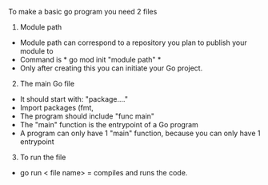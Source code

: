 To make a basic go program you need 2 files

1. Module path
 * Module path can correspond to a repository you plan to publish your module to
 * Command is * go mod init "module path" *
 * Only after creating this you can initiate your Go project.
   
2. The main Go file
 * It should start with: "package...."
 * Import packages (fmt,   
 * The program should include "func main" 
 * The "main" function is the entrypoint of a Go program
 * A program can only have 1 "main" function, because you can only have 1 entrypoint
   
3. To run the file
 * go run < file name> = compiles and runs the code.
